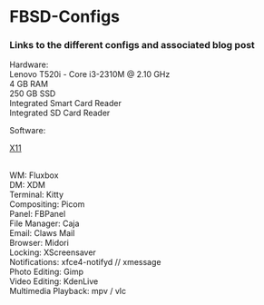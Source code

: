 # FBSD-Configs
<h3>Links to the different configs and associated blog post</h3>
Hardware: <br>
Lenovo T520i - Core i3-2310M @ 2.10 GHz <br>
4 GB RAM <br>
250 GB SSD <br>
Integrated Smart Card Reader <br>
Integrated SD Card Reader <br>

Software: <br>

<p><a href="https://github.com/KLD997/FBSD-Configs/tree/main/xorg.conf.d/">X11</a></p> <br>
WM: Fluxbox <br>
DM: XDM <br>
Terminal: Kitty <br>
Compositing: Picom <br>
Panel: FBPanel <br>
File Manager: Caja <br>
Email: Claws Mail <br>
Browser: Midori <br>
Locking: XScreensaver <br>
Notifications: xfce4-notifyd // xmessage <br>
Photo Editing: Gimp <br>
Video Editing: KdenLive <br>
Multimedia Playback: mpv / vlc <br>
